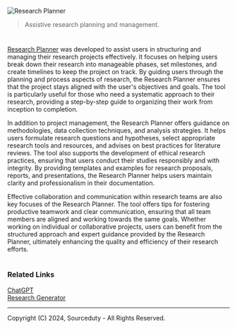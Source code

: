 ![Research Planner](https://github.com/user-attachments/assets/1faa9396-394a-4035-b766-71bdcbe132ae)

> Assistive research planning and management.

#

[Research Planner](https://chatgpt.com/g/g-hdPLRuZph-research-planner) was developed to assist users in structuring and managing their research projects effectively. It focuses on helping users break down their research into manageable phases, set milestones, and create timelines to keep the project on track. By guiding users through the planning and process aspects of research, the Research Planner ensures that the project stays aligned with the user's objectives and goals. The tool is particularly useful for those who need a systematic approach to their research, providing a step-by-step guide to organizing their work from inception to completion.

In addition to project management, the Research Planner offers guidance on methodologies, data collection techniques, and analysis strategies. It helps users formulate research questions and hypotheses, select appropriate research tools and resources, and advises on best practices for literature reviews. The tool also supports the development of ethical research practices, ensuring that users conduct their studies responsibly and with integrity. By providing templates and examples for research proposals, reports, and presentations, the Research Planner helps users maintain clarity and professionalism in their documentation.

Effective collaboration and communication within research teams are also key focuses of the Research Planner. The tool offers tips for fostering productive teamwork and clear communication, ensuring that all team members are aligned and working towards the same goals. Whether working on individual or collaborative projects, users can benefit from the structured approach and expert guidance provided by the Research Planner, ultimately enhancing the quality and efficiency of their research efforts.

#
### Related Links

[ChatGPT](https://github.com/sourceduty/ChatGPT)
<br>
[Research Generator](https://chatgpt.com/g/g-uxHzF0xR5-research-generator)

***
Copyright (C) 2024, Sourceduty - All Rights Reserved.
